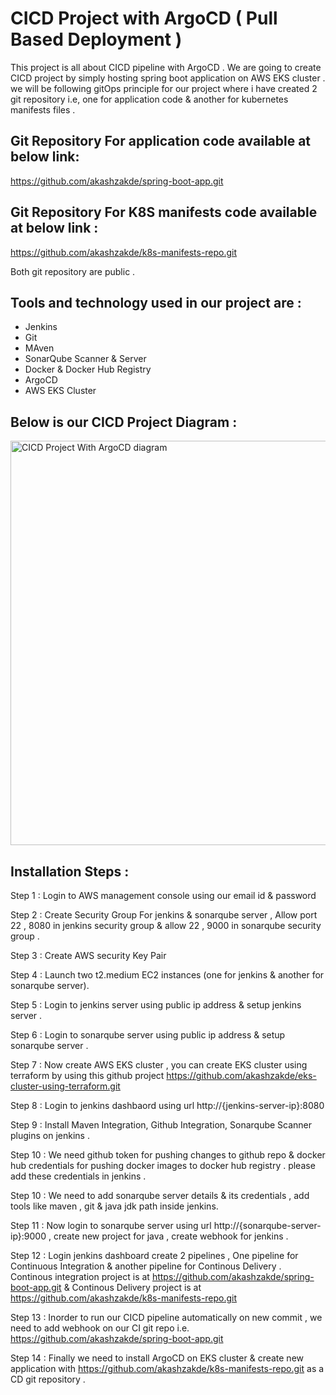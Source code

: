
# CICD Project with ArgoCD ( Pull Based Deployment )

This project is all about CICD pipeline with ArgoCD . We are going to create CICD project by simply hosting spring boot application on AWS EKS cluster . we will be following gitOps principle for our project where i have created 2 git repository  i.e, one for application code & another for kubernetes manifests files . 




## Git Repository For application code available at below link:

https://github.com/akashzakde/spring-boot-app.git

## Git Repository For K8S manifests code available at below link :

https://github.com/akashzakde/k8s-manifests-repo.git

Both git repository are public .

## Tools and technology used in our project are : 

-  Jenkins
-  Git
-  MAven
-  SonarQube Scanner & Server
-  Docker & Docker Hub Registry
-  ArgoCD
-  AWS EKS Cluster
## Below is our CICD Project Diagram :

<img width="647" alt="CICD Project With ArgoCD diagram " src="https://github.com/akashzakde/spring-boot-app/assets/64258131/0dfa0ae0-7b5f-470a-b2cf-10821ed5bbb5">

## Installation Steps :

Step 1 : Login to AWS management console using our email id & password

Step 2 : Create Security Group For jenkins & sonarqube server , Allow port 22 , 8080 in jenkins security group & allow 22 , 9000 in sonarqube security group .

Step 3 : Create AWS security Key Pair 

Step 4 : Launch two t2.medium EC2 instances (one for jenkins & another for sonarqube server).

Step 5 : Login to jenkins server using public ip address & setup jenkins server .

Step 6 : Login to sonarqube server using public ip address & setup sonarqube server .

Step 7 : Now create AWS EKS cluster , you can create EKS cluster using terraform by using this github project https://github.com/akashzakde/eks-cluster-using-terraform.git

Step 8 : Login to jenkins dashbaord using url http://{jenkins-server-ip}:8080 

Step 9 : Install Maven Integration, Github Integration, Sonarqube Scanner plugins on jenkins .

Step 10 : We need github token for pushing changes to github repo & docker hub credentials for pushing docker images to docker hub registry . please add these credentials in jenkins . 

Step 10 : We need to add sonarqube server details & its credentials , add tools like maven , git & java jdk path inside jenkins.

Step 11 : Now login to sonarqube server using url http://{sonarqube-server-ip}:9000 , create new project for java , create webhook for jenkins . 

Step 12 : Login jenkins dashboard create 2 pipelines , One pipeline for Continuous Integration & another pipeline for Continous Delivery . Continous integration project is at https://github.com/akashzakde/spring-boot-app.git & Continous Delivery project is at https://github.com/akashzakde/k8s-manifests-repo.git

Step 13 : Inorder to run our CICD pipeline automatically on new commit , we need to add webhook on our CI git repo i.e. https://github.com/akashzakde/spring-boot-app.git 

Step 14 : Finally we need to install ArgoCD on EKS cluster & create new application with https://github.com/akashzakde/k8s-manifests-repo.git as a CD git repository .
